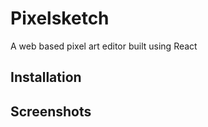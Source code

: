 # Pixelsketch
A web based pixel art editor built using React
## Installation
## Screenshots

~~~~~~~~~~~~~ under construction, check back soon ~~~~~~~~~~~~~
